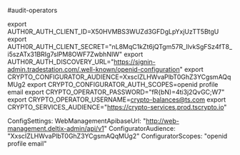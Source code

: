 #audit-operators

export AUTH0R_AUTH_CLIENT_ID=X50HVMBS3WUZd3GFDgLpYxjUzTT5BtgU
export AUTH0R_AUTH_CLIENT_SECRET="nL8MqC1kZt6jQTgm57R_llvkSgFSz4fT8_i5szATx31BRIg7slPM8OWF7ZwbhNIW"
export AUTH0R_AUTH_DISCOVERY_URL="https://signin-admin.tradestation.com/.well-known/openid-configuration"
export CRYPTO_CONFIGURATOR_AUDIENCE=XxscIZLHWvaPlbT0GhZ3YCgsmAQqMUg2
export CRYPTO_CONFIGURATOR_AUTH_SCOPES=openid profile email
export CRYPTO_OPERATOR_PASSWORD="fR{bN)=4ti3j2QvGC;W7"
export CRYPTO_OPERATOR_USERNAME=crypto-balances@ts.com
export CRYPTO_SERVICES_AUDIENCE="https://crypto-services.prod.tscrypto.io"

ConfigSettings:
  WebManagementApibaseUrl: "http://web-management.deltix-admin/api/v1"
  ConfiguratorAudience: "XxscIZLHWvaPlbT0GhZ3YCgsmAQqMUg2"
  ConfiguratorScopes: "openid profile email"